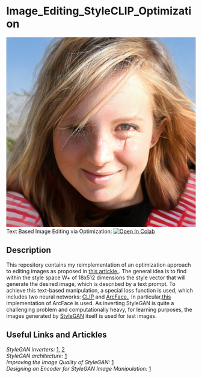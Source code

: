 # Image_Editing_StyleCLIP_Optimization
![](assets/teaser.jpg)
Text Based Image Editing via Optimization: [![Open In Colab](https://colab.research.google.com/assets/colab-badge.svg)](http://colab.research.google.com/github/Viktor-Sok/Image_Editing_StyleCLIP_Optimization/blob/main/notebooks/styleCLIP_optimization_playground.ipynb)

## Description
This repository contains my reimplementation of an optimization approach to editing images as proposed in [this artickle.](https://arxiv.org/abs/2103.17249). The general idea is to find within the style space W+ of 18x512 dimensions the style vector that will generate the desired image, which is described by a text prompt. To achieve this text-based manipulation, a special loss function is used, which includes two neural networks: [CLIP](https://github.com/openai/CLIP) and [ArcFace.](https://arxiv.org/abs/1801.07698), In particular,[this](https://medium.com/@ichigo.v.gen12/arcface-architecture-and-practical-example-how-to-calculate-the-face-similarity-between-images-183896a35957) implementation of ArcFace is used.
As inverting StyleGAN is quite a challenging problem and computationally heavy, for learning purposes, the images generated by [StyleGAN](https://github.com/NVlabs/stylegan2-ada-pytorch) itself is used for test images.

## Useful Links and Artickles
*StyleGAN inverters:* [1](https://github.com/pender/stylegan-encoder), [2](https://github.com/omertov/encoder4editing) <br>
*StyleGAN architecture:* [1](https://arxiv.org/abs/1812.04948) <br>
*Improving the Image Quality of StyleGAN:* [1](https://arxiv.org/abs/1912.04958) <br>
*Designing an Encoder for StyleGAN Image Manipulation:* [1](https://arxiv.org/abs/2102.02766)<br>


